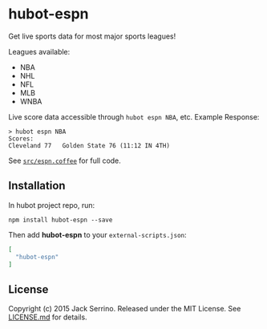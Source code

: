 # hubot-espn

Get live sports data for most major sports leagues!

Leagues available:

- NBA
- NHL
- NFL
- MLB
- WNBA

Live score data accessible through `hubot espn NBA`, etc. Example Response:

```
> hubot espn NBA
Scores:
Cleveland 77   Golden State 76 (11:12 IN 4TH)
```

See [`src/espn.coffee`][espn] for full code.

## Installation

In hubot project repo, run:

`npm install hubot-espn --save`

Then add **hubot-espn** to your `external-scripts.json`:

```json
[
  "hubot-espn"
]
```

## License

Copyright (c) 2015 Jack Serrino. Released under the MIT License. See
[LICENSE.md][license] for details.

[espn]: src/espn.coffee
[license]: LICENSE.md
